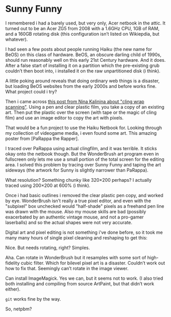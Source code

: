 [brutal]: #xdate "2024-01-18"
[brutal]: #author "David Jones"

<h1>Sunny Funny</h1>

I remembered i had a barely used, but very only, Acer netbook in
the attic. It turned out to be an Acer ZG5 from 2008 with a 1.6GHz CPU,
1GB of RAM, and a 160GB rotating disk (this configuration
isn’t listed on Wikiepdia, but whatever).

I had seen a few posts about people running Haiku (the new name
for BeOS) on this class of hardware.
BeOS, an obscure darling child of 1990s, should run reasonably
well on this early 21st Century hardware.
And it does.
After a false start of installing it on a partition which the
pre-existing grub couldn’t then boot into,
i installed it on the raw unpartitioned disk (i think).

A little poking around reveals that doing ordinary web things is
a disaster, but loading BeOS websites from the early 2000s and
before works fine.
What project could i try?

Then i came across
[this post from Nina Kalinina about "cling wrap
scanning"](https://typo.social/@nina_kali_nina@tech.lgbt/111456601630935995).
Using a pen and clear plastic film, you take a copy of an
existing art.
Then put the plastic over the screen (with tape or the magic of
cling film) and use an image editor to copy the art with pixels.

That would be a fun project to use the Haiku Netbook for.
Looking through my collection of videogame media, i even found
some art.
This amazing poster from [PaRappa the Rapper].

I traced over PaRappa using actual clingfilm, and it was
terrible. It sticks okay onto the netbook though.
But the WonderBrush art program even in fullscreen only lets me
use a small portion of the total screen for the editing area.
I solved this problem by tracing over Sunny Funny and taping
the art sideways (the artwork for Sunny is slightly narrower
than PaRappa).

What resolution? Something chunky like 320×200 perhaps? I
actually traced using 200×200 at 600% (i think).

Once i had basic outlines i removed the clear plastic pen copy,
and worked by eye.
WonderBrush isn’t really a true pixel editor, and even with the
"subpixel" box unchecked would "half-shade" pixels as a freehand
pen line was drawn with the mouse.
Also my mouse skills are bad (possibly exacerbated by an
authentic vintage mouse, and not a pro-gamer laserballs) and so
the actual shapes were not very accurate.

Digital art and pixel editing is not something i've done before,
so it took me many many hours of single pixel cleaning and
reshaping to get this:

Nice. But needs rotating, right? Simples.

Aha. Can rotate in WonderBrush but it resamples with some sort
of high-fidelity cubic filter.
Which for bilevel pixel art is a disaster.
Couldn’t work out how to fix that.
Seemingly can’t rotate in the image viewer.

Can install ImageMagick. Yes we can, but it seems not to work.
(I also tried both installing and compiling from source
ArtPaint, but that didn’t work either).

`git` works fine by the way.

So, netpbm?
